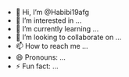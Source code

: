 - 👋 Hi, I’m @Habibi19afg
- 👀 I’m interested in ...
- 🌱 I’m currently learning ...
- 💞️ I’m looking to collaborate on ...
- 📫 How to reach me ...
- 😄 Pronouns: ...
- ⚡ Fun fact: ...

<!---
Habibi19afg/Habibi19afg is a ✨ special ✨ repository because its `README.md` (this file) appears on your GitHub profile.
You can click the Preview link to take a look at your changes.
--->
